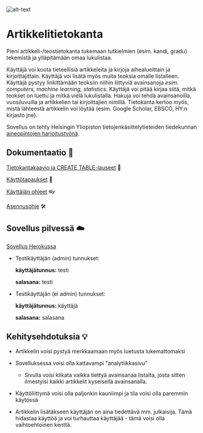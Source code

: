 ![alt-text](https://media.giphy.com/media/128MHrlrHNwwU0/giphy.gif)

# Artikkelitietokanta

Pieni artikkeli-/teostietokanta tukemaan tutkielmien (esim. kandi, gradu) tekemistä ja ylläpitämään omaa lukulistaa.

Käyttäjä voi koota tieteellisiä artikkeleita ja kirjoja aihealueittain ja kirjoittajittain. Käyttäjä voi lisätä myös muita teoksia omalle listalleen.
Käyttäjä pystyy linkittämään teoksiin niihin liittyviä avainsanoja *esim. computers, machine learning, statistics*. Käyttäjä voi pitää kirjaa siitä, mitkä teokset on luettu ja mitkä vielä lukulistalla.
Hakuja voi tehdä avainsanoilla, vuosiluvuilla ja artikkelien tai kirjoittajien nimillä.
Tietokanta kertoo myös, mistä lähteestä artikkelin voi löytää (esim. Google Scholar, EBSCO, HY:n kirjasto jne). 

Sovellus on tehty Helsingin Yliopiston tietojenkäsittelytieteiden tiedekunnan [aineopintojen harjoitustyönä](https://courses.helsinki.fi/fi/tkt20011). 

## Dokumentaatio :book:

[Tietokantakaavio ja CREATE TABLE-lauseet](https://github.com/puuro-maria/artikkelitietokanta/blob/master/documentation/tietokantakaavio.md) :bookmark_tabs:

[Käyttötapaukset](https://github.com/puuro-maria/artikkelitietokanta/blob/master/documentation/kayttotapaukset.md) :woman:

[Käyttäjän ohjeet](https://github.com/puuro-maria/artikkelitietokanta/blob/master/documentation/kayttajan_ohje.md) :eyeglasses:

[Asennusohje](https://github.com/puuro-maria/artikkelitietokanta/blob/master/documentation/installation_guide.md) :hammer_and_wrench:

## Sovellus pilvessä :cloud:

[Sovellus Herokussa](https://artikkelitietokanta.herokuapp.com/)

- Testikäyttäjän  (admin)  tunnukset:

    **käyttäjätunnus:** testi
 
    **salasana:** testi
    
- Testikäyttäjän (ei admin) tunnukset:

    **käyttäjätunnus:** käyttäjä
    
    **salasana:** salasana
    
## Kehitysehdotuksia :bulb:

- Artikkelin voisi pystyä merkkaamaan myös luetusta lukemattomaksi

- Sovelluksessa voisi olla kattavampi "analytiikkasivu"

    - Sivulla voisi klikata vaikka tiettyä avainsanaa listalta, josta sitten ilmestyisi kaikki artikkelit kyseisellä avainsanalla.

- Käyttöliittymä voisi olla paljonkin kauniimpi ja tila voisi olla paremmin käytössä

- Artikkelin lisätäkseen käyttäjän on aina tiedettävä mm. julkaisija. Tämä hidastaa käyttöä ja voi turhauttaa käyttäjää - tämä voisi olla vaihtoehtoinen kenttä.
